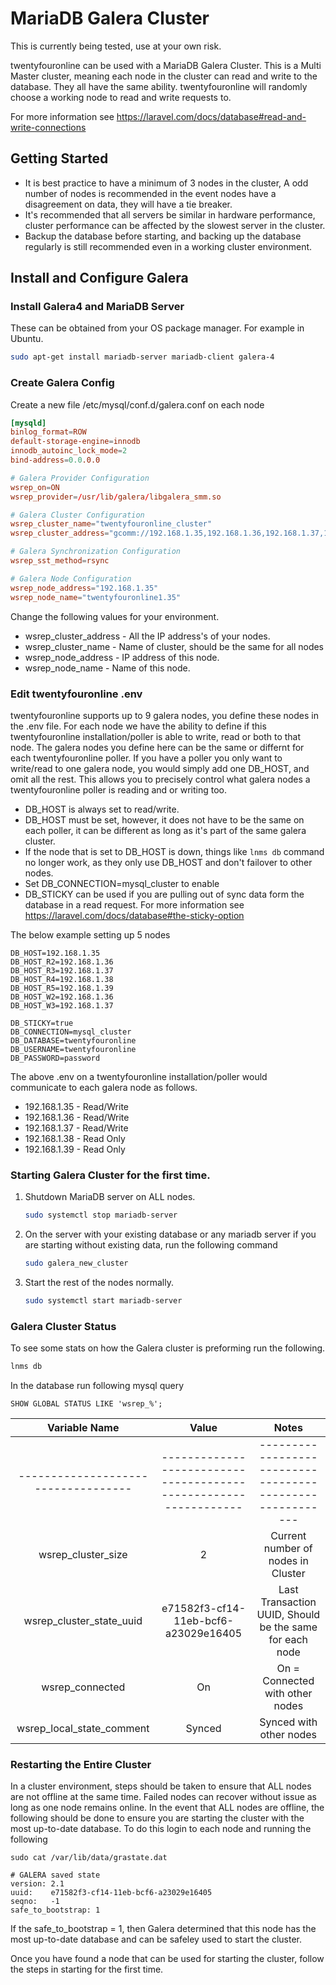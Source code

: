 # MariaDB Galera Cluster

This is currently being tested, use at your own risk.

twentyfouronline can be used with a MariaDB Galera Cluster. This is a Multi Master cluster, meaning each
node in the cluster can read and write to the database. They all have the same ability. twentyfouronline will
randomly choose a working node to read and write requests to.


For more information see
<https://laravel.com/docs/database#read-and-write-connections>


## Getting Started

 * It is best practice to have a minimum of 3 nodes in the cluster, A odd number of nodes is recommended in the event nodes have a disagreement on data, they will have a tie breaker.
 * It's recommended that all servers be similar in hardware performance, cluster performance can be affected by the slowest server in the cluster.
 * Backup the database before starting, and backing up the database regularly is still recommended even in a working cluster environment.

## Install and Configure Galera

### Install Galera4 and MariaDB Server

These can be obtained from your OS package manager. For example in Ubuntu.
```bash
sudo apt-get install mariadb-server mariadb-client galera-4
```

### Create Galera Config

Create a new file /etc/mysql/conf.d/galera.conf on each node

```galera.conf
[mysqld]
binlog_format=ROW
default-storage-engine=innodb
innodb_autoinc_lock_mode=2
bind-address=0.0.0.0

# Galera Provider Configuration
wsrep_on=ON
wsrep_provider=/usr/lib/galera/libgalera_smm.so

# Galera Cluster Configuration
wsrep_cluster_name="twentyfouronline_cluster"
wsrep_cluster_address="gcomm://192.168.1.35,192.168.1.36,192.168.1.37,192.168.1.38,192.168.1.39"

# Galera Synchronization Configuration
wsrep_sst_method=rsync

# Galera Node Configuration
wsrep_node_address="192.168.1.35"
wsrep_node_name="twentyfouronline1.35"
```
Change the following values for your environment.
* wsrep_cluster_address -  All the IP address's of your nodes.
* wsrep_cluster_name - Name of cluster, should be the same for all nodes
* wsrep_node_address - IP address of this node.
* wsrep_node_name - Name of this node.

### Edit twentyfouronline .env

twentyfouronline supports up to 9 galera nodes, you define these nodes in the .env file. For each node we have the ability to define if this twentyfouronline installation/poller is able to write, read or both to that node.
The galera nodes you define here can be the same or differnt for each twentyfouronline poller. If you have a poller you only want to write/read to one galera node, you would simply add one DB_HOST, and omit all the rest. This allows you to precisely control what galera nodes a twentyfouronline poller is reading and or writing too.

* DB_HOST is always set to read/write.
* DB_HOST must be set, however, it does not have to be the same on each poller, it can be different as long as it's part of the same galera cluster.
* If the node that is set to DB_HOST is down, things like ```lnms db``` command no longer work, as they only use DB_HOST and don't failover to other nodes.
* Set DB_CONNECTION=mysql_cluster to enable
* DB_STICKY can be used if you are pulling out of sync data form the database in a read request. For more information see
<https://laravel.com/docs/database#the-sticky-option>

The below example setting up 5 nodes

```dotenv
DB_HOST=192.168.1.35
DB_HOST_R2=192.168.1.36
DB_HOST_R3=192.168.1.37
DB_HOST_R4=192.168.1.38
DB_HOST_R5=192.168.1.39
DB_HOST_W2=192.168.1.36
DB_HOST_W3=192.168.1.37

DB_STICKY=true
DB_CONNECTION=mysql_cluster
DB_DATABASE=twentyfouronline
DB_USERNAME=twentyfouronline
DB_PASSWORD=password
```
The above .env on a twentyfouronline installation/poller would communicate to each galera node as follows.

* 192.168.1.35 - Read/Write
* 192.168.1.36 - Read/Write
* 192.168.1.37 - Read/Write
* 192.168.1.38 - Read Only
* 192.168.1.39 - Read Only

### Starting Galera Cluster for the first time.

1) Shutdown MariaDB server on ALL nodes.
    ```bash
    sudo systemctl stop mariadb-server
    ```
2) On the server with your existing database or any mariadb server if you are starting without existing data, run the following command
    ```bash
    sudo galera_new_cluster
    ```
3) Start the rest of the nodes normally.
    ```bash
    sudo systemctl start mariadb-server
    ```

### Galera Cluster Status

To see some stats on how the Galera cluster is preforming run the following.

```bash
lnms db
```
In the database run following mysql query
```mysql
SHOW GLOBAL STATUS LIKE 'wsrep_%';
```

|    Variable Name                     |    Value                                                        |   Notes                                                 |
|    :----:                            |    :----:                                                       |    :----:                                               |
| -----------------------------------  | ----------------------------------------------------------------|---------------------------------------------------------|
| wsrep_cluster_size                   | 2                                                               | Current number of nodes in Cluster                      |
| wsrep_cluster_state_uuid             | e71582f3-cf14-11eb-bcf6-a23029e16405                            | Last Transaction UUID, Should be the same for each node |
| wsrep_connected                      | On                                                              | On = Connected with other nodes                         |
| wsrep_local_state_comment            | Synced                                                          | Synced with other nodes                                 |



### Restarting the Entire Cluster

In a cluster environment, steps should be taken to ensure that ALL nodes are not offline at the same time. Failed nodes can recover without issue as long as one node remains online.
In the event that ALL nodes are offline, the following should be done to ensure you are starting the cluster with the most up-to-date database. To do this login to each node and running the following


```grastate.dat
sudo cat /var/lib/data/grastate.dat
```

```
# GALERA saved state
version: 2.1
uuid:    e71582f3-cf14-11eb-bcf6-a23029e16405
seqno:   -1
safe_to_bootstrap: 1
```

If the safe_to_bootstrap = 1, then Galera determined that this node has the most up-to-date database and can be safeley used to start the cluster.

Once you have found a node that can be used for starting the cluster, follow the steps in starting for the first time.




